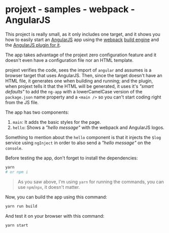 # projext - samples - webpack - AngularJS

This project is really small, as it only includes one target, and it shows you how to easily start an [AngularJS](https://angularjs.org) app using the [webpack](https://webpack.js.org/) [build engine](https://yarnpkg.com/en/package/projext-plugin-webpack) and the [AngularJS plugin for it](https://yarnpkg.com/en/package/projext-plugin-webpack-angularjs).

The app takes advantage of the projext zero configuration feature and it doesn't even have a configuration file nor an HTML template.

projext verifies the code, sees the import of `angular` and assumes is a browser target that uses AngularJS. Then, since the target doesn't have an HTML file, it generates one when building and running; and the plugin, when projext tells it that the HTML will be generated, it uses it's _"smart defaults"_ to add the `ng-app` with a lowerCamelCase version of the `package.json` name property and a `<main />` so you can't start coding right from the JS file.

The app has two components:

1. `main`: It adds the basic styles for the page.
2. `hello`: Shows a _"hello message"_ with the webpack and AngularJS logos.

Something to mention about the `hello` component is that it injects the `$log` service using `ngInject` in order to also send a _"hello message"_ on the `console`.

Before testing the app, don't forget to install the dependencies:

```bash
yarn
# or npm i
```

> As you saw above, I'm using `yarn` for running the commands, you can use `npm`/`npx`, it doesn't matter.

Now, you can build the app using this command:

```bash
yarn run build
```

And test it on your browser with this command:

```bash
yarn start
```
